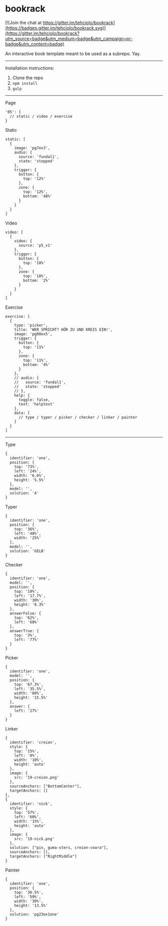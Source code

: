 # bookrack

[![Join the chat at https://gitter.im/tehciolo/bookrack](https://badges.gitter.im/tehciolo/bookrack.svg)](https://gitter.im/tehciolo/bookrack?utm_source=badge&utm_medium=badge&utm_campaign=pr-badge&utm_content=badge)

An interactive book template meant to be used as a subrepo. Yay.

------------

Installation instructions:

1. Clone the repo
2. ```npm install```
3. ```gulp```

------------

Page
```
'05': {
  // static / video / exercise
}
```

Static
```
static: [
  {
    image: 'pg7ex3',
    audio: {
      source: 'fundal1',
      state: 'stopped'
    },
    trigger: {
      button: {
        top: '12%'
      },
      zone: {
        top: '12%',
        bottom: '48%'
      }
    }
  }
]
```

Video
```
video: [
  {
    video: {
      source: 'p5_v1'
    },
    trigger: {
      button: {
        top: '18%'
      },
      zone: {
        top: '18%',
        bottom: '2%'
      }
    }
  }
]
```

Exercise
```
exercise: [
  {
    type: 'picker',
    title: 'WER SPRICHT? HÖR ZU UND KREIS EIN!',
    image: 'pg08ex5',
    trigger: {
      button: {
        top: '11%'
      },
      zone: {
        top: '11%',
        bottom: '4%'
      }
    },
    // audio: {
    //   source: 'fundal1',
    //   state: 'stopped'
    // },
    help: {
      toggle: false,
      text: 'helptext'
    },
    data: [
      // type / typer / picker / checker / linker / painter
    ]
  }
]
```

------------

Type
```
{
  identifier: 'one',
  position: {
    top: '73%',
    left: '24%',
    width: '6.6%',
    height: '5.5%'
  },
  model: '',
  solution: '4'
}
```

Typer
```
{
  identifier: 'one',
  position: {
    top: '36%',
    left: '48%',
    width: '25%'
  },
  model: '',
  solution: 'GELB'
}
```

Checker
```
{
  identifier: 'one',
  model: '',
  position: {
    top: '19%',
    left: '17.7%',
    width: '30%',
    height: '8.3%'
  },
  answerFalse: {
    top: '62%',
    left: '68%'
  },
  answerTrue: {
    top: '3%',
    left: '77%'
  }
}
```

Picker
```
{
  identifier: 'one',
  model: '',
  position: {
    top: '67.3%',
    left: '35.5%',
    width: '60%',
    height: '15.5%'
  },
  answer: {
    left: '27%'
  }
}
```

Linker
```
{
  identifier: 'creion',
  style: {
    top: '15%',
    left: '8%',
    width: '10%',
    height: 'auto'
  },
  image: {
    src: '19-creion.png'
  },
  sourceAnchors: ["BottomCenter"],
  targetAnchors: []
},
{
  identifier: 'nick',
  style: {
    top: '57%',
    left: '60%',
    width: '15%',
    height: 'auto'
  },
  image: {
    src: '19-nick.png'
  },
  solution: ["pix, guma-sters, creion-ceara"],
  sourceAnchors: [],
  targetAnchors: ["RightMiddle"]
}
```

Painter
```
{
  identifier: 'one',
  position: {
    top: '36.5%',
    left: '59%',
    width: '30%',
    height: '13.5%'
  },
  solution: 'pg23ex1one'
}
```
